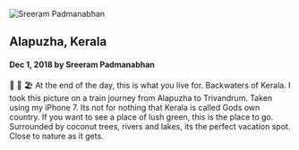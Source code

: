 
![Sreeram Padmanabhan](https://scontent-lht6-1.cdninstagram.com/vp/e942d0eed2da527e11a0ad349dc12577/5C976ABE/t51.2885-15/e35/46705556_323005871617949_1877426667828754658_n.jpg "Alapuzha")

## Alapuzha, Kerala

#### Dec 1, 2018 by Sreeram Padmanabhan


🥥 🌴 🏖️ At the end of the day, this is what you live for. Backwaters of Kerala. I took this picture on a train journey from Alapuzha to Trivandrum. Taken using my iPhone 7. Its not for nothing  that Kerala is called Gods own country. If you want to see a place of lush green, this is the place to go. Surrounded by coconut trees, rivers and lakes, its the perfect vacation spot. Close to nature as it gets.